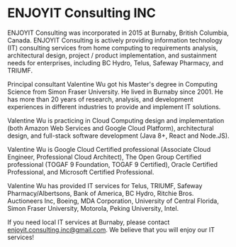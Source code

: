 # ENJOYIT Consulting INC

ENJOYIT Consulting was incorporated in 2015 at Burnaby, British Columbia, Canada. ENJOYIT Consulting is actively providing information technology (IT) consulting services from home computing to requirements analysis, architectural design, project / product implementation, and sustainment needs for enterprises, including BC Hydro, Telus, Safeway Pharmacy, and TRIUMF.

Principal consultant Valentine Wu got his Master's degree in Computing Science from Simon Fraser University. He lived in Burnaby since 2001. He has more than 20 years of research, analysis, and development experiences in different industries to provide and implement IT solutions.

Valentine Wu is practicing in Cloud Computing design and implementation (both Amazon Web Services and Google Cloud Platform), architectural design, and full-stack software development (Java 8+, React and Node.JS). 

Valentine Wu is Google Cloud Certified professional (Associate Cloud Engineer, Professional Cloud Architect), The Open Group Certified professional (TOGAF 9 Foundation, TOGAF 9 Certified), Oracle Certified Professional, and Microsoft Certified Professional.

Valentine Wu has provided IT services for Telus, TRIUMF, Safeway Pharmacy/Albertsons, Bank of America, BC Hydro, Ritchie Bros. Auctioneers Inc, Boeing, MDA Corporation, University of Central Florida, Simon Fraser University, Motorola, Peking University, Intel.

If you need local IT services at Burnaby, please contact enjoyit.consulting.inc@gmail.com. We believe that you will enjoy our IT services!

